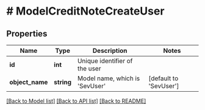 # # ModelCreditNoteCreateUser

## Properties

Name | Type | Description | Notes
------------ | ------------- | ------------- | -------------
**id** | **int** | Unique identifier of the user |
**object_name** | **string** | Model name, which is &#39;SevUser&#39; | [default to 'SevUser']

[[Back to Model list]](../../README.md#models) [[Back to API list]](../../README.md#endpoints) [[Back to README]](../../README.md)
